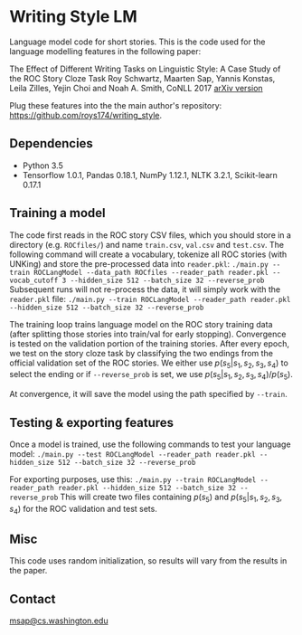 # Writing Style LM
Language model code for short stories.
This is the code used for the language modelling features in the following paper:

The Effect of Different Writing Tasks on Linguistic Style: A Case Study of the ROC Story Cloze Task 
Roy Schwartz, Maarten Sap, Yannis Konstas, Leila Zilles, Yejin Choi and Noah A. Smith, CoNLL 2017
[arXiv version](https://arxiv.org/abs/1702.01841)

Plug these features into the the main author's repository: https://github.com/roys174/writing_style.

## Dependencies
- Python 3.5
- Tensorflow 1.0.1, Pandas 0.18.1, NumPy 1.12.1, NLTK 3.2.1, Scikit-learn 0.17.1

## Training a model
The code first reads in the ROC story CSV files, which you should store in a directory (e.g. `ROCfiles/`) and name `train.csv`, `val.csv` and `test.csv`.
The following command will create a vocabulary, tokenize all ROC stories (with UNKing) and store the pre-processed data into `reader.pkl`:
`./main.py --train ROCLangModel --data_path ROCfiles --reader_path reader.pkl --vocab_cutoff 3 --hidden_size 512 --batch_size 32 --reverse_prob`
Subsequent runs will not re-process the data, it will simply work with the `reader.pkl` file:
`./main.py --train ROCLangModel --reader_path reader.pkl --hidden_size 512 --batch_size 32 --reverse_prob`

The training loop trains language model on the ROC story training data (after splitting those stories into train/val for early stopping). Convergence is tested on the validation portion of the training stories. After every epoch, we test on the story cloze task by classifying the two endings from the official validation set of the ROC stories. We either use $p(s_5|s_1,s_2,s_3,s_4)$ to select the ending or if `--reverse_prob` is set, we use $p(s_5|s_1,s_2,s_3,s_4)/p(s_5)$.

At convergence, it will save the model using the path specified by `--train`.

## Testing & exporting features
Once a model is trained, use the following commands to test your language model:
`./main.py --test ROCLangModel --reader_path reader.pkl --hidden_size 512 --batch_size 32 --reverse_prob`

For exporting purposes, use this:
`./main.py --train ROCLangModel --reader_path reader.pkl --hidden_size 512 --batch_size 32 --reverse_prob`
This will create two files containing $p(s_5)$ and $p(s_5|s_1,s_2,s_3,s_4)$ for the ROC validation and test sets.

## Misc
This code uses random initialization, so results will vary from the results in the paper.

## Contact
msap@cs.washington.edu
